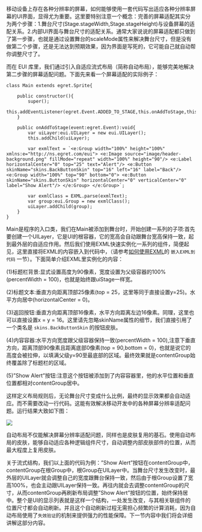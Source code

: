 移动设备上存在各种分辨率的屏幕，如何能够使用一套代码写出适应各种分辨率屏幕的UI界面，显得尤为重要。这里要特别注意一个概念：完善的屏幕适配其实分为两个步骤：1.舞台尺寸(Stage.stageWidth,Stage.stageHeight)与设备屏幕的适配关系。2.内部UI界面与舞台尺寸的适配关系。通常大家说说的屏幕适配都只做到了第一步骤，也就是通过设置舞台的scaleMode属性来解决舞台尺寸，但是没有做第二个步骤，还是无法达到预期效果，因为界面是写死的，它可能自己就自动帮你调整尺寸了。

而在 EUI 库里，我们通过引入自适应流式布局（简称自动布局），能够完美地解决第二步骤的屏幕适配问题。下面先来看一个屏幕适配的实际例子：

```
class Main extends egret.Sprite{

    public constructor(){
        super();
        this.addEventListener(egret.Event.ADDED_TO_STAGE,this.onAddToStage,this);
    }

    public onAddToStage(event:egret.Event):void{
        var uiLayer:eui.UILayer = new eui.UILayer();
        this.addChild(uiLayer);

        var exmlText = `<e:Group width="100%" height="100%" xmlns:e="http://ns.egret.com/eui"> <e:Image source="image/header-background.png" fillMode="repeat" width="100%" height="90"/> <e:Label horizontalCenter="0" top="25" text="Alert"/> <e:Button skinName="skins.BackButtonSkin" top="16" left="16" label="Back"/> <e:Group width="100%" top="90" bottom="0"> <e:Button skinName="skins.ButtonSkin" horizontalCenter="0" verticalCenter="0" label="Show Alert"/> </e:Group> </e:Group>`;

        var exmlClass = EXML.parse(exmlText);
        var group:eui.Group = new exmlClass();
        uiLayer.addChild(group);
    }
}
```

Main是程序的入口类，我们在Main被添加到舞台时，开始创建一系列的子项:首先要创建一个UILayer，它是UI的根容器，它的宽高会自动跟舞台宽高保持一致，起到最外层的自适应作用。然后我们使用EXML快速实例化一系列的组件，简便起见，这里直接将EXML的内容嵌入到代码中，（请参考[如何使用EXML](http://edn.egret.com/cn/index.php/article/index/id/512)的 `嵌入EXML到代码` 一节）。下面简单介绍EXML里实例化的内容：

(1)标题栏背景:显式设置高度为90像素，宽度设置为父级容器的100%(percentWidth = 100)，也就是始终跟uiStage一样宽。

(2)标题文本:垂直方向距离顶部25像素(top = 25，这里等同于直接设置y=25)。水平方向居中(horizontalCenter = 0)。

(3)返回按钮:垂直方向距离顶部16像素，水平方向距离左边16像素。同理，这里也可以直接设置x = y = 16。这里请先忽略skinName属性的细节，我们直接引用了一个类名是 `skins.BackButtonSkin` 的按钮皮肤。

(4)内容容器:水平方向宽度跟父级容器保持一致(percentWidth = 100),注意下垂直方向，距离顶部90像素且距离底部0像素(top = 90,bottom = 0)，也就是说它的高度会被拉伸，以填满父级y=90至最底部的区域。最终效果就是contentGroup始终覆盖除了标题栏的区域。

(5)”Show Alert”按钮:注意这个按钮被添加到了内容容器里，他的水平位置和垂直位置都相对contentGroup居中。

这样定义布局规则后，无论舞台尺寸变成什么比例，最终的显示效果都会自动适应。而不需要改动一行代码。这能有效解决移动开发中的各种屏幕分辨率适配问题。运行结果大致如下图：

![](55cdd4a39b2ab.jpg)

自动布局不仅能解决屏幕分辨率适配问题，同样也是皮肤复用的基石。使用自动布局的皮肤，能够自动适应各种逻辑组件尺寸，自动调整内部皮肤部件的位置，从而最大程度上复用皮肤。

关于流式结构，我们以上面的代码为例：”Show Alert”按钮在contentGroup中，contentGroup在根Group中，根Group在UILayer中。当舞台尺寸发生改变时，最外层的UILayer就会调整自己的宽度跟舞台保持一致，然后由于根Group设置了宽高100%，也会主动跟UILayer保持一致。再往内就会去调整contentGroup的尺寸，从而contentGroup再刷新布局调整”Show Alert”按钮的位置，始终保持居中。整个是UI的显示列表就是这样一个结构，一处发生改变，与其相关联组件的位置尺寸都会自动刷新。并且这个自动刷新过程无需担心频繁的计算消耗，因为自动布局使用了`失效验证`的机制来提供强力的性能保障。下一节内容中我们将会详细讲解这部分内容。
